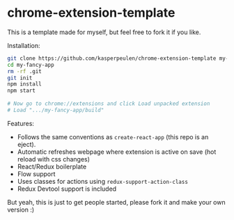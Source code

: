 # chrome-extension-template

This is a template made for myself, but feel free to fork it if you like.

Installation:

```bash
git clone https://github.com/kasperpeulen/chrome-extension-template my-fancy-app
cd my-fancy-app
rm -rf .git
git init
npm install
npm start
  
# Now go to chrome://extensions and click Load unpacked extension
# Load ".../my-fancy-app/build"
```

Features:

* Follows the same conventions as `create-react-app` (this repo is an eject).
* Automatic refreshes webpage where extension is active on save (hot reload with css changes)
* React/Redux boilerplate
* Flow support
* Uses classes for actions using `redux-support-action-class`
* Redux Devtool support is included

But yeah, this is just to get people started, please fork it and make your own version :)
